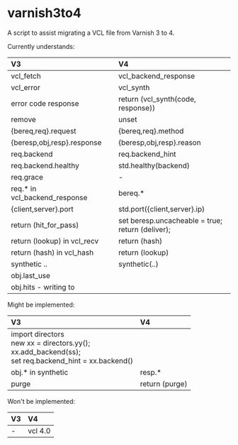 varnish3to4
===========

A script to assist migrating a VCL file from Varnish 3 to 4.

Currently understands:

V3 | V4
:-- | :--
vcl_fetch | vcl_backend_response
vcl_error | vcl_synth
error code response | return (vcl_synth(code, response))
remove | unset
{bereq,req}.request | {bereq,req}.method
{beresp,obj,resp}.response | {beresp,obj,resp}.reason
req.backend | req.backend_hint
req.backend.healthy | std.healthy(backend)
req.grace | -
req.* in vcl_backend_response | bereq.*
{client,server}.port | std.port({client,server}.ip)
return (hit_for_pass) | set beresp.uncacheable = true;<br/>return (deliver);
return (lookup) in vcl_recv | return (hash)
return (hash) in vcl_hash | return (lookup)
synthetic .. | synthetic(..)
obj.last_use |
obj.hits - writing to |

Might be implemented:

V3 | V4
:-- | :--
 | import directors<br/>new xx = directors.yy();<br/>xx.add_backend(ss);<br/>set req.backend_hint = xx.backend()
obj.* in synthetic | resp.*
purge | return (purge)

Won't be implemented:

V3 | V4
:-- | :--
- | vcl 4.0
